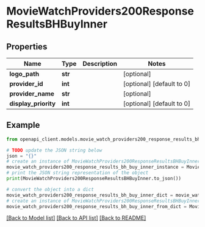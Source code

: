 # MovieWatchProviders200ResponseResultsBHBuyInner


## Properties

Name | Type | Description | Notes
------------ | ------------- | ------------- | -------------
**logo_path** | **str** |  | [optional] 
**provider_id** | **int** |  | [optional] [default to 0]
**provider_name** | **str** |  | [optional] 
**display_priority** | **int** |  | [optional] [default to 0]

## Example

```python
from openapi_client.models.movie_watch_providers200_response_results_bh_buy_inner import MovieWatchProviders200ResponseResultsBHBuyInner

# TODO update the JSON string below
json = "{}"
# create an instance of MovieWatchProviders200ResponseResultsBHBuyInner from a JSON string
movie_watch_providers200_response_results_bh_buy_inner_instance = MovieWatchProviders200ResponseResultsBHBuyInner.from_json(json)
# print the JSON string representation of the object
print(MovieWatchProviders200ResponseResultsBHBuyInner.to_json())

# convert the object into a dict
movie_watch_providers200_response_results_bh_buy_inner_dict = movie_watch_providers200_response_results_bh_buy_inner_instance.to_dict()
# create an instance of MovieWatchProviders200ResponseResultsBHBuyInner from a dict
movie_watch_providers200_response_results_bh_buy_inner_from_dict = MovieWatchProviders200ResponseResultsBHBuyInner.from_dict(movie_watch_providers200_response_results_bh_buy_inner_dict)
```
[[Back to Model list]](../README.md#documentation-for-models) [[Back to API list]](../README.md#documentation-for-api-endpoints) [[Back to README]](../README.md)


